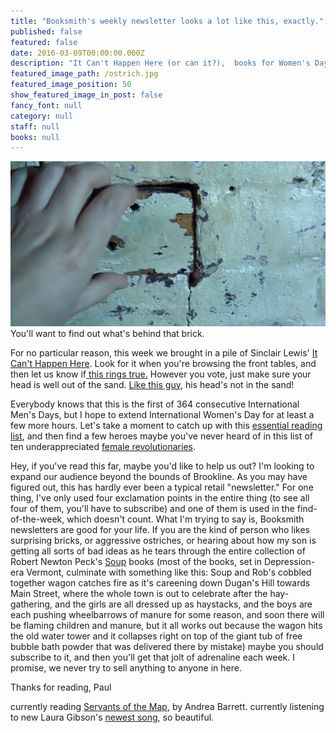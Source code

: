 ```yaml
---
title: "Booksmith's weekly newsletter looks a lot like this, exactly."
published: false
featured: false
date: 2016-03-09T00:00:00.000Z
description: "It Can't Happen Here (or can it?),  books for Women's Day, and one weird brick."
featured_image_path: /ostrich.jpg
featured_image_position: 50
show_featured_image_in_post: false
fancy_font: null
category: null
staff: null
books: null
---
```



[![](/uploads/versions/brickinwall_1---x----1200-627x---.jpg)](https://www.youtube.com/watch?v=R1H9bli79to)You'll want to find out what's behind that brick.&nbsp;

For no particular reason, this week we brought in a pile of Sinclair Lewis'&nbsp;[It Can't Happen Here](http://www.brooklinebooksmith-shop.com/book/9780451465641). Look for it when you're browsing the front tables, and then let us know if[&nbsp;this rings true.](http://www.salon.com/2015/09/29/it_really_can_happen_here_the_novel_that_foreshadowed_donald_trumps_authoritarian_appeal/)&nbsp;However you vote, just make sure your head is well out of the sand.&nbsp;[Like this guy](https://www.youtube.com/watch?v=kotWv4MCxNI), his head's not in the sand!

Everybody knows that this is the first of 364 consecutive International Men's Days, but I hope to extend International Women's Day for at least a few more hours. Let's take a moment to catch up with this&nbsp;[essential reading list](http://lithub.com/33-life-changing-books-in-honor-of-international-womens-day/), and then find a few heroes maybe you've never heard of in this list of ten underappreciated&nbsp;[female revolutionaries](http://www.filmsforaction.org/articles/10-female-revolutionaries-that-you-probably-didnt-learn-about-in-history-class/).

Hey, if you've read this far, maybe you'd like to help us out? I'm looking to expand our audience beyond the bounds of Brookline. As you may have figured out, this has hardly ever been a typical retail "newsletter." For one thing, I've only used four exclamation points in the entire thing (to see all four of them, you'll have to subscribe) and one of them is used in the find-of-the-week, which doesn't count. What I'm trying to say is, Booksmith newsletters are good for your life. If you are the kind of person who likes surprising bricks, or aggressive ostriches, or hearing about how my son is getting all sorts of bad ideas as he tears through the entire collection of Robert Newton Peck's&nbsp;[Soup](http://www.brooklinebooksmith-shop.com/search/site/robert%20newton%20peck%20soup)&nbsp;books (most of the books, set in Depression-era Vermont, culminate with something like this: Soup and Rob's cobbled together wagon catches fire as it's careening down Dugan's Hill towards Main Street, where the whole town is out to celebrate after the hay-gathering, and the girls are all dressed up as haystacks, and the boys are each pushing wheelbarrows of manure for some reason, and soon there will be flaming children and manure, but it all works out because the wagon hits the old water tower and it collapses right on top of the giant tub of free bubble bath powder that was delivered there by mistake) maybe you should subscribe to it, and then you'll get that jolt of adrenaline each week. I promise, we never try to sell anything to anyone in here.

Thanks for reading, Paul

currently reading&nbsp;[Servants of the Map](http://www.nytimes.com/2002/02/03/books/biology-is-destiny-and-so-is-chemistry.html?pagewanted=all), by Andrea Barrett. currently listening to new Laura Gibson's [newest song](http://www.npr.org/event/music/469621135/laura-gibsons-heartbreaking-train-ride?autoplay=true), so beautiful.&nbsp;
